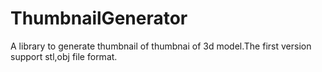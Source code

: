 # ThumbnailGenerator
A library to generate thumbnail of thumbnai of 3d model.The first version support stl,obj file format.
